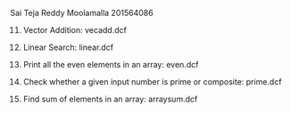 Sai Teja Reddy Moolamalla
201564086	


11) Vector Addition: vecadd.dcf

12) Linear Search: linear.dcf

13) Print all the even elements in an array: even.dcf

14) Check whether a given input number is prime or composite: prime.dcf

0) Find sum of elements in an array:  arraysum.dcf
